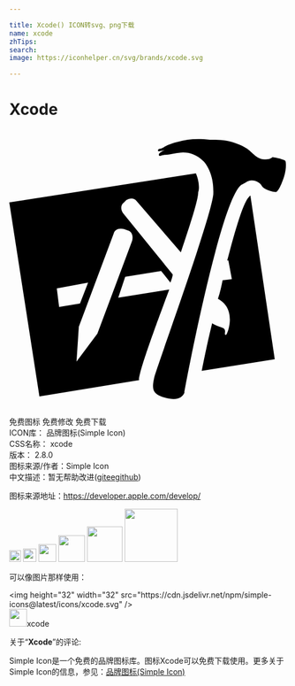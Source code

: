 ```yaml
---

title: Xcode() ICON转svg、png下载
name: xcode
zhTips: 
search: 
image: https://iconhelper.cn/svg/brands/xcode.svg

---
```


# Xcode  <small style="font-size: 60%;font-weight: 100"></small>

<div id="svg" class="svg-wrap">
<svg role="img" xmlns="http://www.w3.org/2000/svg" viewBox="0 0 24 24"><title>Xcode icon</title><path d="M20 4.8c.4-.2.6-.4.9-.4.5 0 .8.3.9.5.2.3.9.5 1.2.5.2 0 .5-.7.7-1.3s.2-1.3.1-1.4c-.1-.1-.9-.3-1.1-.3-.1.1-.3.2-.7.2s-.8-.3-1.1-.6c-.5-.5-1.1-.7-1.7-.9-.6-.2-1.3-.2-1.9-.2-.9-.1-1.9-.1-2.8.2-.4.1-.7.2-1.1.4-.1.1-.4.2-.5.2-.1.1-.1.2 0 .2s.5-.1.5-.1-.5.2-.5.4c0 .1.1.1.1.1s.3-.1.5-.1c.4 0 1-.2 1.5-.2.6 0 1.2.2 1.8.8.9 1.1.8 2.5.8 2.8-.2 2.1-4.9 14.9-5.1 15.8-.2.9-.2 1.4.9 1.7s1.5 0 1.7-.4c.1-.7 3.1-16.5 4.9-17.9zM16.1 3.8L0 6.3 2.6 23l8.6-1.4c-.1-.7 2.2-6.7 2.6-7.8l-4.4.7.6-1.8 3.1-.5.8 1s.2-.5.2-.7L9.8 7.2c-.2-.3-.2-.7.1-.9l.2-.2c.3-.2.7-.2.9.1l3.8 4.4c.8-2.4 1.5-4.5 1.5-5.2.1-.2.1-.9-.2-1.6zm-12 9.9l2.7-.5-.7 1.8-1.8.3-.2-1.6zm5.8-5.1l.3.1c.4.1.5.5.4.9l-3 8L5.8 20l.2-3 3-8c.1-.4.5-.5.9-.4zM20.7 5.8c-.4.4-.9 1.7-1.9 5.5h.1l.3 1.6-.8.1c-.1.5-.2 1-.4 1.6 1.7.9.8 3.1.7 3.1-.1 0-.1 0-.1-.1s.1-.4-.2-.5c-.2-.1-.6-.2-.9-.4-.3 1.2-.6 2.6-.9 4.1l6.3-1-2.1-14.1-.1.1z"/></svg>
</div>
<detail full-name='xcode'></detail>

<div class="detail-page">
<p>
<span><span class="badge-success badge">免费图标</span> <span class="badge-success badge">免费修改</span>  <span class="badge-success badge">免费下载</span> </span>
<br/>
<span>
ICON库：
<span class="badge-secondary badge">品牌图标(Simple Icon)</span> 
</span>
<br/>
<span>
CSS名称：
<span class="badge-secondary badge">xcode</span> 
</span>

<br/>
<span>
版本：
<span class="badge-secondary badge">2.8.0</span> 
</span>
<br/>
<span>图标来源/作者：<span class="badge-light badge">Simple Icon</span></span> 
<br/>
<span class="zh-detail">中文描述：暂无<span class="help-link"><span>帮助改进</span>(<a href="https://gitee.com/liuwave/icon-helper/edit/master/json/brands/xcode.json" target="_blank" rel="noopener noreferrer">gitee</a><a href="https://github.com/liuwave/icon-helper/edit/master/json/brands/xcode.json" target="_blank" rel="noopener noreferrer">github</a></span>)</span><br/>
</p>
</div><div class="description description alert alert-light"><p>图标来源地址：<a href="https://developer.apple.com/develop/" target="_blank" rel="noopener noreferrer">https://developer.apple.com/develop/</a></p></div>
<div class="alert alert-dark">
<img height="21" width="21" src="https://cdn.jsdelivr.net/npm/simple-icons@latest/icons/xcode.svg" />
<img height="24" width="24" src="https://cdn.jsdelivr.net/npm/simple-icons@latest/icons/xcode.svg" />
<img height="32" width="32" src="https://cdn.jsdelivr.net/npm/simple-icons@latest/icons/xcode.svg" />
<img height="48" width="48" src="https://cdn.jsdelivr.net/npm/simple-icons@latest/icons/xcode.svg" />
<img height="64" width="64" src="https://cdn.jsdelivr.net/npm/simple-icons@latest/icons/xcode.svg" />
<img height="96" width="96" src="https://cdn.jsdelivr.net/npm/simple-icons@latest/icons/xcode.svg" />

</div>
<div>
  <p>可以像图片那样使用：    
  </p>
  <div class="alert alert-primary" style="font-size: 14px">
    &lt;img height="32" width="32" src="https://cdn.jsdelivr.net/npm/simple-icons@latest/icons/xcode.svg" /&gt;
    <copy-btn content='<img height="32" width="32" src="https://cdn.jsdelivr.net/npm/simple-icons@latest/icons/xcode.svg" />'></copy-btn>
  </div>
  <div class="alert alert-secondary">
    <img height="32" width="32" src="https://cdn.jsdelivr.net/npm/simple-icons@latest/icons/xcode.svg" />xcode
    <copy-btn content="xcode" btn-title="复制图标名称"></copy-btn>
  </div>
</div>
<div class="icon-detail__container">
<p>关于“<b>Xcode</b>”的评论:</p>
</div>
<Vssue title="关于“Xcode”的评论" />
<div><p>Simple Icon是一个免费的品牌图标库。图标Xcode可以免费下载使用。更多关于  Simple Icon的信息，参见：<a target="_blank" href="https://iconhelper.cn/brands.html">品牌图标(Simple Icon)</a>
</p></div>
